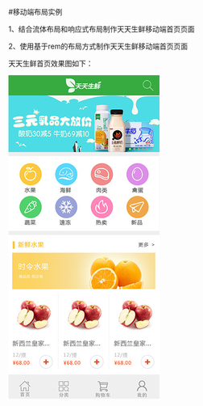 #移动端布局实例


1、结合流体布局和响应式布局制作天天生鲜移动端首页页面

2、使用基于rem的布局方式制作天天生鲜移动端首页页面

天天生鲜首页效果图如下：

![](/assets/tiantian.jpg)